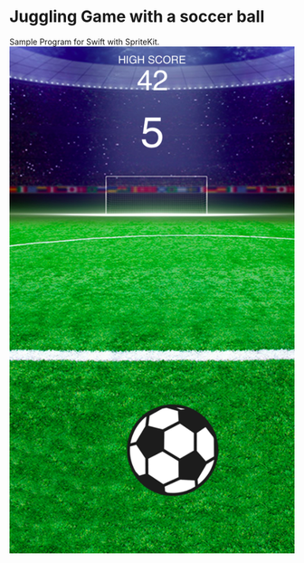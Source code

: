# Juggling Game with a soccer ball
Sample Program for Swift with SpriteKit.
<img src="https://raw.githubusercontent.com/akimiyamoto/Juggling/master/cupture/IMG_5723.PNG">
